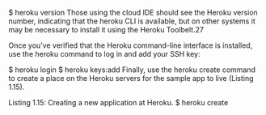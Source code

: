 $ heroku version
Those using the cloud IDE should see the Heroku version number, indicating that the heroku CLI is available, but on other systems it may be necessary to install it using the Heroku Toolbelt.27

Once you’ve verified that the Heroku command-line interface is installed, use the heroku command to log in and add your SSH key:

$ heroku login
$ heroku keys:add
Finally, use the heroku create command to create a place on the Heroku servers for the sample app to live (Listing 1.15).

Listing 1.15: Creating a new application at Heroku.
$ heroku create
